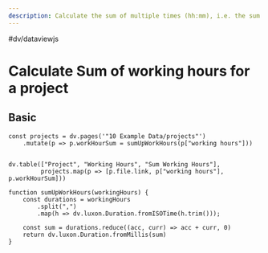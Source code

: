 ```yaml
---
description: Calculate the sum of multiple times (hh:mm), i.e. the sum of hours one has spent on a project 
---
```

#dv/dataviewjs 

# Calculate Sum of working hours for a project

## Basic 

```dataviewjs
const projects = dv.pages('"10 Example Data/projects"')
	.mutate(p => p.workHourSum = sumUpWorkHours(p["working hours"]))


dv.table(["Project", "Working Hours", "Sum Working Hours"], 
		 projects.map(p => [p.file.link, p["working hours"], p.workHourSum]))

function sumUpWorkHours(workingHours) {
	const durations = workingHours
		.split(",")
		.map(h => dv.luxon.Duration.fromISOTime(h.trim()));
	
	const sum = durations.reduce((acc, curr) => acc + curr, 0)
	return dv.luxon.Duration.fromMillis(sum) 
}
```